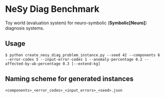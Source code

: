 # NeSy Diag Benchmark

Toy world (evaluation system) for neuro-symbolic (**Symbolic[Neuro]**) diagnosis systems.

## Usage

```
$ python create_nesy_diag_problem_instance.py --seed 42 --components 6 --error-codes 5 --input-error-codes 1 --anomaly-percentage 0.2 --affected-by-ub-percentage 0.3 [--extend-kg]
```

## Naming scheme for generated instances

```
<components>_<error_codes>_<input_errors>_<seed>.json
```
